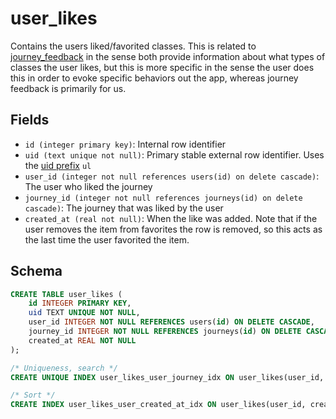 # user_likes

Contains the users liked/favorited classes. This is related to
[journey_feedback](./journey_feedback.md) in the sense both provide information
about what types of classes the user likes, but this is more specific in the
sense the user does this in order to evoke specific behaviors out the app,
whereas journey feedback is primarily for us.

## Fields

- `id (integer primary key)`: Internal row identifier
- `uid (text unique not null)`: Primary stable external row identifier. Uses the
  [uid prefix](../uid_prefixes.md) `ul`
- `user_id (integer not null references users(id) on delete cascade)`: The user
  who liked the journey
- `journey_id (integer not null references journeys(id) on delete cascade)`: The
  journey that was liked by the user
- `created_at (real not null)`: When the like was added. Note that if the user
  removes the item from favorites the row is removed, so this acts as the last
  time the user favorited the item.

## Schema

```sql
CREATE TABLE user_likes (
    id INTEGER PRIMARY KEY,
    uid TEXT UNIQUE NOT NULL,
    user_id INTEGER NOT NULL REFERENCES users(id) ON DELETE CASCADE,
    journey_id INTEGER NOT NULL REFERENCES journeys(id) ON DELETE CASCADE,
    created_at REAL NOT NULL
);

/* Uniqueness, search */
CREATE UNIQUE INDEX user_likes_user_journey_idx ON user_likes(user_id, journey_id);

/* Sort */
CREATE INDEX user_likes_user_created_at_idx ON user_likes(user_id, created_at);
```
